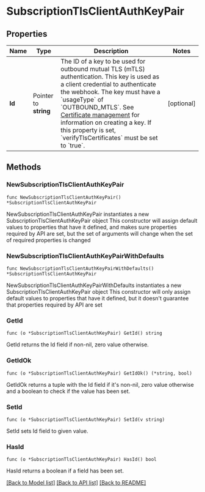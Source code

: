 # SubscriptionTlsClientAuthKeyPair

## Properties

Name | Type | Description | Notes
------------ | ------------- | ------------- | -------------
**Id** | Pointer to **string** | The ID of a key to be used for outbound mutual TLS (mTLS) authentication. This key is used as a client credential to authenticate the webhook. The key must have a &#x60;usageType&#x60; of &#x60;OUTBOUND_MTLS&#x60;. See [Certificate management](https://apidocs.pingidentity.com/pingone/platform/v1/api/#certificate-management) for information on creating a key. If this property is set, &#x60;verifyTlsCertificates&#x60; must be set to &#x60;true&#x60;. | [optional] 

## Methods

### NewSubscriptionTlsClientAuthKeyPair

`func NewSubscriptionTlsClientAuthKeyPair() *SubscriptionTlsClientAuthKeyPair`

NewSubscriptionTlsClientAuthKeyPair instantiates a new SubscriptionTlsClientAuthKeyPair object
This constructor will assign default values to properties that have it defined,
and makes sure properties required by API are set, but the set of arguments
will change when the set of required properties is changed

### NewSubscriptionTlsClientAuthKeyPairWithDefaults

`func NewSubscriptionTlsClientAuthKeyPairWithDefaults() *SubscriptionTlsClientAuthKeyPair`

NewSubscriptionTlsClientAuthKeyPairWithDefaults instantiates a new SubscriptionTlsClientAuthKeyPair object
This constructor will only assign default values to properties that have it defined,
but it doesn't guarantee that properties required by API are set

### GetId

`func (o *SubscriptionTlsClientAuthKeyPair) GetId() string`

GetId returns the Id field if non-nil, zero value otherwise.

### GetIdOk

`func (o *SubscriptionTlsClientAuthKeyPair) GetIdOk() (*string, bool)`

GetIdOk returns a tuple with the Id field if it's non-nil, zero value otherwise
and a boolean to check if the value has been set.

### SetId

`func (o *SubscriptionTlsClientAuthKeyPair) SetId(v string)`

SetId sets Id field to given value.

### HasId

`func (o *SubscriptionTlsClientAuthKeyPair) HasId() bool`

HasId returns a boolean if a field has been set.


[[Back to Model list]](../README.md#documentation-for-models) [[Back to API list]](../README.md#documentation-for-api-endpoints) [[Back to README]](../README.md)


